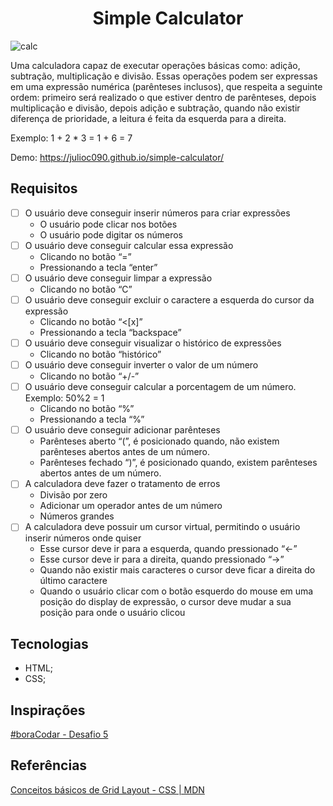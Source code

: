 <h1 align="center">Simple Calculator</h1>

![calc](https://user-images.githubusercontent.com/64113858/230753003-6dd8f23d-4e76-4799-a9a6-5d2c69ae337f.PNG)

Uma calculadora capaz de executar operações básicas como: adição, subtração, multiplicação e divisão. 
Essas operações podem ser expressas em uma expressão numérica (parênteses inclusos), que respeita a seguinte ordem: 
primeiro será realizado o que estiver dentro de parênteses, depois multiplicação e divisão, depois adição e subtração, 
quando não existir diferença de prioridade, a leitura é feita da esquerda para a direita. 

Exemplo: 1 + 2 * 3 = 1 + 6 = 7

Demo: https://julioc090.github.io/simple-calculator/

## Requisitos

- [ ]  O usuário deve conseguir inserir números para criar expressões
    - O usuário pode clicar nos botões
    - O usuário pode digitar os números
- [ ]  O usuário deve conseguir calcular essa expressão
    - Clicando no botão “=”
    - Pressionando a tecla “enter”
- [ ]  O usuário deve conseguir limpar a expressão
    - Clicando no botão “C”
- [ ]  O usuário deve conseguir excluir o caractere a esquerda do cursor da expressão
    - Clicando no botão “<[x]”
    - Pressionando a tecla “backspace”
- [ ]  O usuário deve conseguir visualizar o histórico de expressões
    - Clicando no botão “histórico”
- [ ]  O usuário deve conseguir inverter o valor de um número
    - Clicando no botão “+/-”
- [ ]  O usuário deve conseguir calcular a porcentagem de um número. Exemplo: 50%2 = 1
    - Clicando no botão “%”
    - Pressionando a tecla “%”
- [ ]  O usuário deve conseguir adicionar parênteses
    - Parênteses aberto “(”, é posicionado quando, não existem parênteses abertos antes de um número.
    - Parênteses fechado “)”, é posicionado quando, existem parênteses abertos antes de um número.
- [ ]  A calculadora deve fazer o tratamento de erros
    - Divisão por zero
    - Adicionar um operador antes de um número
    - Números grandes
- [ ]  A calculadora deve possuir um cursor virtual, permitindo o usuário inserir números onde quiser
    - Esse cursor deve ir para a esquerda, quando pressionado “←”
    - Esse cursor deve ir para a direita, quando pressionado “→”
    - Quando não existir mais caracteres o cursor deve ficar a direita do último caractere
    - Quando o usuário clicar com o botão esquerdo do mouse em uma posição do display de expressão, o cursor deve mudar a sua posição para onde o usuário clicou

## Tecnologias

- HTML;
- CSS;

## Inspirações

[#boraCodar - Desafio 5](https://www.figma.com/community/file/1202607074523509182/#boraCodar---Desafio-5)

## Referências

[Conceitos básicos de Grid Layout - CSS | MDN](https://developer.mozilla.org/pt-BR/docs/Web/CSS/CSS_Grid_Layout/Basic_Concepts_of_Grid_Layout)
